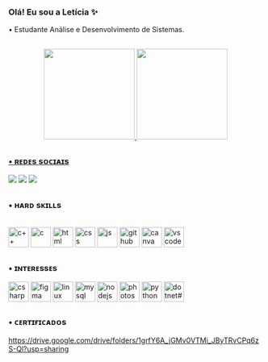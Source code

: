 
### Olá! Eu sou a Letícia ✨
 • Estudante Análise e Desenvolvimento de Sistemas. 

##
<div align="center">
  <a href="https://github.com/leticiazooe">
  <img height="180em" src="https://github-readme-stats.vercel.app/api?username=leticiazooe&show_icons=true&theme=dracula&include_all_commits=true&count_private=true"/>
  <img height="180em" src="https://github-readme-stats.vercel.app/api/top-langs/?username=rafaballerini&layout=compact&langs_count=7&theme=dracula"/>


</div>
 
##
### • ʀᴇᴅᴇs sᴏᴄɪᴀɪs

<a href="https://www.linkedin.com/in/leticiazooe/" target="_blank"><img src="https://img.shields.io/badge/LinkedIn-0077B5?style=for-the-badge&logo=linkedin&logoColor=white" target="_blank"></a> 
<a href="https://www.instagram.com/leticiazooe/" target="_blank"><img src="https://img.shields.io/badge/Instagram-E4405F?style=for-the-badge&logo=instagram&logoColor=white" target="_blank"></a> 
<a href="https://www.facebook.com/profile.php?id=100077759297065" target="_blank"><img src="https://img.shields.io/badge/Facebook-1877F2?style=for-the-badge&logo=facebook&logoColor=white" target="_blank"></a> 
##

### • ʜᴀʀᴅ sᴋɪʟʟs
<div style="display: inline_block"><br>
   <img align="center" alt="c++" height="40" width="40" src="https://cdn.jsdelivr.net/gh/devicons/devicon/icons/cplusplus/cplusplus-original.svg"/>
   <img align="center" alt="c" height="40" width="40" src="https://cdn.jsdelivr.net/gh/devicons/devicon/icons/c/c-original.svg" />
   <img align="center" alt="html" height="40" width="40" src="https://cdn.jsdelivr.net/gh/devicons/devicon/icons/html5/html5-original.svg" />
   <img align="center" alt="css" height="40" width="40" src="https://cdn.jsdelivr.net/gh/devicons/devicon/icons/css3/css3-original.svg" />
   <img align="center" alt="js" height="40" width="40" src="https://cdn.jsdelivr.net/gh/devicons/devicon/icons/javascript/javascript-original.svg" />
   <img align="center" alt="github" height="40" width="40" src="https://cdn.jsdelivr.net/gh/devicons/devicon/icons/github/github-original.svg" />
   <img align="center" alt="canva" height="40" width="40" src="https://cdn.jsdelivr.net/gh/devicons/devicon/icons/canva/canva-original.svg"/>
   <img align="center" alt="vscode" height="40" width="40" src="https://cdn.jsdelivr.net/gh/devicons/devicon/icons/vscode/vscode-original.svg" />


##
### • ɪɴᴛᴇʀᴇssᴇs
 <img align="center" alt="csharp" height="40" width="40" src="https://cdn.jsdelivr.net/gh/devicons/devicon/icons/csharp/csharp-original.svg" />
 <img align="center" alt="figma" height="40" width="40" src="https://cdn.jsdelivr.net/gh/devicons/devicon/icons/figma/figma-original.svg" />
 <img align="center" alt="linux" height="40" width="40" src="https://cdn.jsdelivr.net/gh/devicons/devicon/icons/linux/linux-original.svg" />
 <img align="center" alt="mysql" height="40" width="40" src="https://cdn.jsdelivr.net/gh/devicons/devicon/icons/mysql/mysql-original.svg" />
 <img align="center" alt="nodejs#" height="40" width="40"  src="https://cdn.jsdelivr.net/gh/devicons/devicon/icons/nodejs/nodejs-original.svg" />
 <img align="center" alt="photoshop" height="40" width="40" src="https://cdn.jsdelivr.net/gh/devicons/devicon/icons/photoshop/photoshop-plain.svg" />
 <img align="center" alt="python" height="40" width="40" src="https://cdn.jsdelivr.net/gh/devicons/devicon/icons/python/python-original-wordmark.svg" />
 <img align="center" alt="dotnet#" height="40" width="40" src="https://cdn.jsdelivr.net/gh/devicons/devicon/icons/dotnetcore/dotnetcore-original.svg" />

##
### • ᴄᴇʀᴛɪғɪᴄᴀᴅᴏs
https://drive.google.com/drive/folders/1grfY6A_jGMv0VTMi_JByTRvCPq6zS-Ql?usp=sharing

          



          
  
  
 
 

 
</div>


 
          
